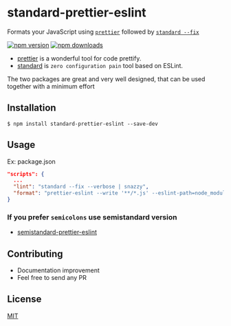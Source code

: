 # standard-prettier-eslint

Formats your JavaScript using [`prettier`](https://github.com/jlongster/prettier) followed by [`standard --fix`][standard]

[![npm version](https://badge.fury.io/js/standard-prettier-eslint.svg)](https://badge.fury.io/js/standard-prettier-eslint)
[![npm downloads](https://img.shields.io/npm/dm/standard-prettier-eslint.svg?style=flat-square)](https://www.npmjs.com/package/standard-prettier-eslint)

*  [prettier](https://github.com/prettier/prettier) is a wonderful tool for code prettify.
*  [standard][standard] is `zero configuration pain` tool based on ESLint.

The two packages are great and very well designed, that can be used together with a minimum effort


## Installation
    $ npm install standard-prettier-eslint --save-dev

## Usage
Ex: package.json
```json
"scripts": {
  ...
  "lint": "standard --fix --verbose | snazzy",
  "format": "prettier-eslint --write '**/*.js' --eslint-path=node_modules/standard-prettier-eslint"
}
```

### If you prefer `semicolons` use **semistandard** version
* [semistandard-prettier-eslint](https://github.com/bySabi/semistandard-prettier-eslint)

## Contributing

* Documentation improvement
* Feel free to send any PR

## License

[MIT][mit-license]

[mit-license]:./LICENSE

[standard]: https://github.com/standard/standard
